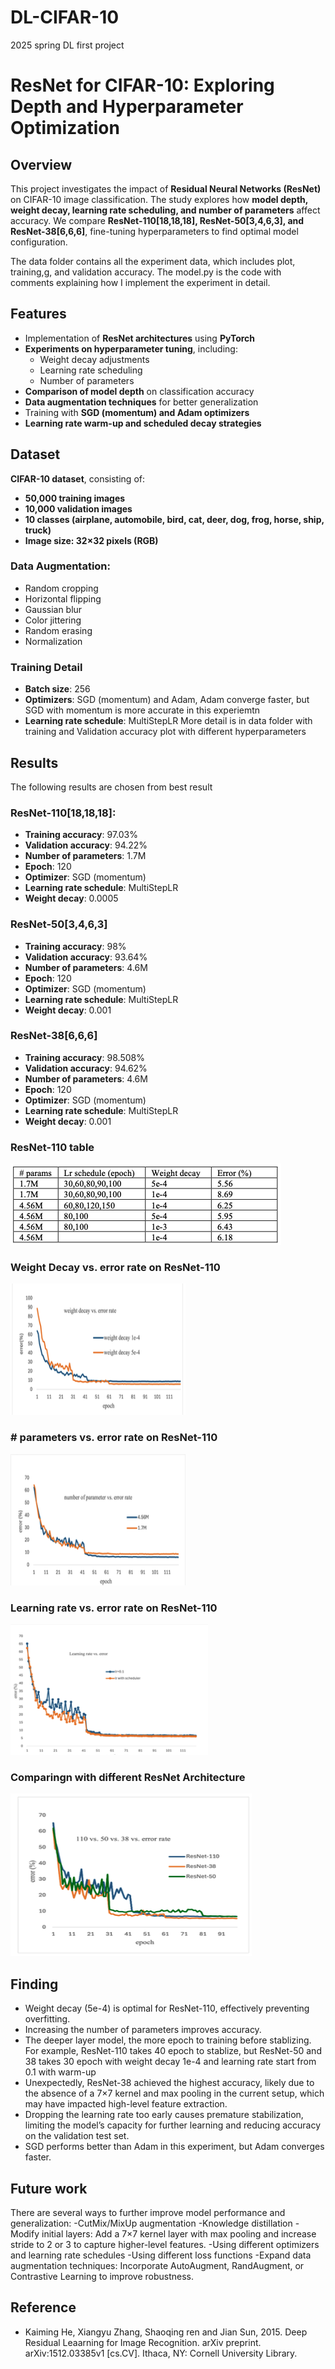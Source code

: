# DL-CIFAR-10

2025 spring DL first project

# ResNet for CIFAR-10: Exploring Depth and Hyperparameter Optimization

## Overview

This project investigates the impact of **Residual Neural Networks (ResNet)** on CIFAR-10 image classification. The study explores how **model depth, weight decay, learning rate scheduling, and number of parameters** affect accuracy. We compare **ResNet-110\[18,18,18\], ResNet-50\[3,4,6,3\], and ResNet-38\[6,6,6\]**, fine-tuning hyperparameters to find optimal model configuration.

The data folder contains all the experiment data, which includes plot, training,g, and validation accuracy.
The model.py is the code with comments explaining how I implement the experiment in detail.

## Features

- Implementation of **ResNet architectures** using **PyTorch**
- **Experiments on hyperparameter tuning**, including:
  - Weight decay adjustments
  - Learning rate scheduling
  - Number of parameters
- **Comparison of model depth** on classification accuracy
- **Data augmentation techniques** for better generalization
- Training with **SGD (momentum) and Adam optimizers**
- **Learning rate warm-up and scheduled decay strategies**

## Dataset

**CIFAR-10 dataset**, consisting of:

- **50,000 training images**
- **10,000 validation images**
- **10 classes (airplane, automobile, bird, cat, deer, dog, frog, horse, ship, truck)**
- **Image size: 32×32 pixels (RGB)**

### Data Augmentation:

- Random cropping
- Horizontal flipping
- Gaussian blur
- Color jittering
- Random erasing
- Normalization

### Training Detail

- **Batch size**: 256
- **Optimizers**: SGD (momentum) and Adam, Adam converge faster, but SGD with momentum is more accurate in this experiemtn
- **Learning rate schedule**: MultiStepLR
  More detail is in data folder with training and Validation accuracy plot with different hyperparameters

## Results

The following results are chosen from best result

### ResNet-110\[18,18,18\]:

- **Training accuracy**: 97.03%
- **Validation accuracy**: 94.22%
- **Number of parameters**: 1.7M
- **Epoch**: 120
- **Optimizer**: SGD (momentum)
- **Learning rate schedule**: MultiStepLR
- **Weight decay**: 0.0005

### ResNet-50\[3,4,6,3\]

- **Training accuracy**: 98%
- **Validation accuracy**: 93.64%
- **Number of parameters**: 4.6M
- **Epoch**: 120
- **Optimizer**: SGD (momentum)
- **Learning rate schedule**: MultiStepLR
- **Weight decay**: 0.001

### ResNet-38\[6,6,6\]

- **Training accuracy**: 98.508%
- **Validation accuracy**: 94.62%
- **Number of parameters**: 4.6M
- **Epoch**: 120
- **Optimizer**: SGD (momentum)
- **Learning rate schedule**: MultiStepLR
- **Weight decay**: 0.001

### ResNet-110 table

![ResNet-110 table](images/picture1.png)

### Weight Decay vs. error rate on ResNet-110

![Weight Decay vs. error rate on ResNet-110](images/1.png)

### \# parameters vs. error rate on ResNet-110

![# parameters vs. error rate on ResNet-110](images/2.png)

### Learning rate vs. error rate on ResNet-110

![Learning rate vs. error rate on ResNet-110](images/3.png)

### Comparingn with different ResNet Architecture

![Comparingn with different ResNet Architecture](images/pic3.png)

## Finding

- Weight decay (5e-4) is optimal for ResNet-110, effectively preventing overfitting.
- Increasing the number of parameters improves accuracy.
- The deeper layer model, the more epoch to training before stablizing. For example, ResNet-110 takes 40 epoch to stablize, but ResNet-50 and 38 takes 30 epoch with weight decay 1e-4 and learning rate start from 0.1 with warm-up
- Unexpectedly, ResNet-38 achieved the highest accuracy, likely due to the absence of a 7×7 kernel and max pooling in the current setup, which may have impacted high-level feature extraction.
- Dropping the learning rate too early causes premature stabilization, limiting the model’s capacity for further learning and reducing accuracy on the validation test set.
- SGD performs better than Adam in this experiment, but Adam converges faster.

## Future work

There are several ways to further improve model performance and generalization:
-CutMix/MixUp augmentation
-Knowledge distillation
-Modify initial layers: Add a 7×7 kernel layer with max pooling and increase stride to 2 or 3 to capture higher-level features.
-Using different optimizers and learning rate schedules
-Using different loss functions
-Expand data augmentation techniques: Incorporate AutoAugment, RandAugment, or Contrastive Learning to improve robustness.

## Reference

- Kaiming He, Xiangyu Zhang, Shaoqing ren and Jian Sun, 2015. Deep Residual Leaarning for Image Recognition. arXiv preprint. arXiv:1512.03385v1 [cs.CV]. Ithaca, NY: Cornell University Library.
